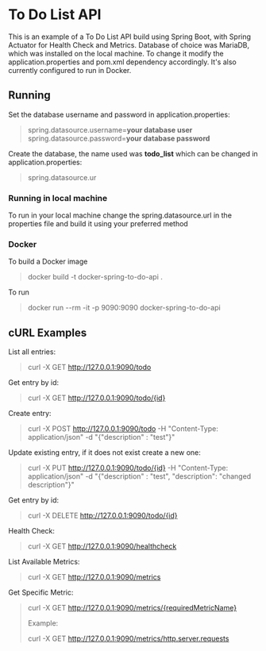 # To Do List API
This is an example of a To Do List API build using Spring Boot, with Spring Actuator for Health Check and Metrics.
Database of choice was MariaDB, which was installed on the local machine. To change it modify the application.properties and pom.xml dependency accordingly.
It's also currently configured to run in Docker.
## Running
Set the database username and password in application.properties:
> spring.datasource.username=**your database user**
> spring.datasource.password=**your database password**

Create the database, the name used was **todo_list** which can be changed in application.properties:
> spring.datasource.ur
### Running in local machine
To run in your local machine change the spring.datasource.url in the properties file and build it using your preferred method
### Docker
To build a Docker image
> docker build -t docker-spring-to-do-api .

To run
> docker run --rm -it -p 9090:9090 docker-spring-to-do-api

## cURL Examples
List all entries:
> curl -X GET http://127.0.0.1:9090/todo

Get entry by id:
> curl -X GET http://127.0.0.1:9090/todo/{id}

Create entry:
> curl -X POST http://127.0.0.1:9090/todo -H "Content-Type: application/json" -d "{\"description\" : \"test\"}"

Update existing entry, if it does not exist create a new one:
> curl -X PUT http://127.0.0.1:9090/todo/{id} -H "Content-Type: application/json" -d "{\"description\" : \"test\", \"description\": \"changed description\"}"

Get entry by id:
> curl -X DELETE http://127.0.0.1:9090/todo/{id}

Health Check:
> curl -X GET http://127.0.0.1:9090/healthcheck

List Available Metrics:
> curl -X GET http://127.0.0.1:9090/metrics

Get Specific Metric:
> curl -X GET http://127.0.0.1:9090/metrics/{requiredMetricName}
>
>Example:
>
> curl -X GET http://127.0.0.1:9090/metrics/http.server.requests